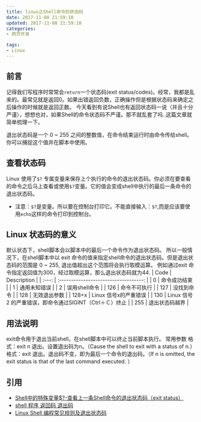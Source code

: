 ```yaml
---
title: linux之Shell命令的状态码
date: 2017-11-08 21:59:10
updated: 2017-11-08 21:59:10
categories:
- 网页开发

tags:
- Linux
---
```


## 前言
记得我们写程序时常常会```return```一个状态码(exit status/codes)。经常，我都是乱来的。最常见就是返回0。如果出错返回负数，正确操作但是根据状态码来确定之后操作的时候就是返回正数。
今天看到有说Shell也有返回状态码一说（并且十分严谨），想想也对，如果Shell的命令状态码不严谨。那不就乱套了吗..这篇文章就简单梳理一下。

<!-- more -->
退出状态码是一个 0 ~ 255 之间的整数值，在命令结束运行时由命令传给shell。你可以捕捉这个值并在脚本中使用。
## 查看状态码
Linux 使用了```$?``` 专属变量来保存上个执行的命令的退出状态码。你必须在要查看的命令之后马上查看或使用```$?```变量。它的值会变成shell中执行的最后一条命令的退出状态码。

- 注意：```$?```是变量。所以要在控制台打印它。不能直接输入：```$?```,而是应该要使用```echo```这样的命令打印到控制台。

## Linux 状态码的意义
默认状态下，shell脚本会以脚本中的最后一个命令作为退出状态码。
所以一般情况下，在shell脚本中以 exit 命令的值来指定shell命令的退出状态码。但是退出状态码的范围是 0 ~ 255, 退出值超出这个范围将会执行取模运算。
例如通过exit 命令指定返回值为300，经过取模运算，那么退出状态码就为44.
| Code  |              Description              |
| :---: | :-----------------------------------: |
|   0   |                命令成功结束                 |
|   1   |                通用未知错误                 |
|   2   |               误用shell命令               |
|  126  |                命令不可执行                 |
|  127  |                 没找到命令                 |
|  128  |                无效退出参数                 |
| 128+x |            Linux 信号x的严重错误             |
|  130  | Linux 信号2 的严重错误，即命令通过SIGINT（Ctrl＋Ｃ）终止 |
|  255  |                退出状态码越界                |

## 用法说明
exit命令用于退出当前shell，在shell脚本中可以终止当前脚本执行。
常用参数
格式：exit n
退出。设置退出码为n。（Cause the shell to exit with a status of n.）
格式：exit
退出。退出码不变，即为最后一个命令的退出码。（If n is omitted, the exit status is that of the  last  command executed. ）

## 引用
- [Shell中的特殊变量$?-查看上一条Shell命令的退出状态码（exit status）](http://blog.csdn.net/wlovh1989/article/details/51113488)
- [shell 程序 返回码 退出码](http://jackwxh.blog.51cto.com/2850597/827600)
- [Linux Shell 编程常见规则及退出状态码](http://www.cnblogs.com/qianzhilan/p/4391210.html)